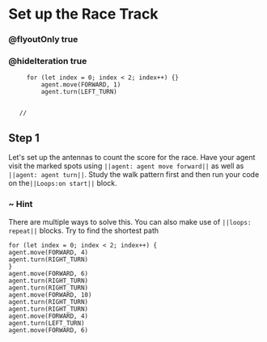 # Set up the Race Track
### @flyoutOnly true
### @hideIteration true


``` ghost
     for (let index = 0; index < 2; index++) {}
         agent.move(FORWARD, 1)
         agent.turn(LEFT_TURN)
     
```

```template
   //     
```

## Step 1
Let's set up the antennas to count the score for the race. Have your agent visit the marked spots using ``||agent: agent move forward||`` as well as ``||agent: agent turn||``. Study the walk pattern first and then run your code on the``||Loops:on start||`` block.

### ~ Hint 
There are multiple ways to solve this. You can also make use of  ``||loops: repeat||`` blocks. Try to find the shortest path
```  blocks
for (let index = 0; index < 2; index++) {
agent.move(FORWARD, 4)
agent.turn(RIGHT_TURN)
}
agent.move(FORWARD, 6)
agent.turn(RIGHT_TURN)
agent.turn(RIGHT_TURN)
agent.move(FORWARD, 10)
agent.turn(RIGHT_TURN)
agent.turn(RIGHT_TURN)
agent.move(FORWARD, 4)
agent.turn(LEFT_TURN)
agent.move(FORWARD, 6)

```

